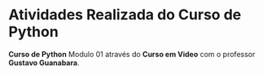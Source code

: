 # Atividades Realizada do Curso de Python
 **Curso de Python** Modulo 01 através do **Curso em Video** com o professor **Gustavo Guanabara**.
 
